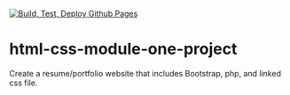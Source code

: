 [![Build, Test, Deploy Github Pages](https://github.com/svolcov1/html-css-module-one-project/actions/workflows/deploy-pages.yml/badge.svg?branch=main)](https://github.com/svolcov1/html-css-module-one-project/actions/workflows/deploy-pages.yml)


# html-css-module-one-project

Create a resume/portfolio website that includes Bootstrap, php, and linked css file.
